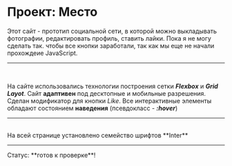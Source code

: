 # Проект: Место

Этот сайт - прототип социальной сети, в которой можно выкладывать фотографии, редактировать профиль, ставить лайки. Пока я не могу сделать так. чтобы все кнопки заработали, так как мы еще не начали прохождеие JavaScript.<hr><br>

На сайте использовались технологии построения сетки ***Flexbox*** и ***Grid Layot***. Сайт **адаптивен** под десктопные и мобильные разрешения. Сделан модификатор для кнопки *Like*. Все интерактивные элементы обладают состоянием **наведения** (псевдокласс - ***:hover***)
<hr><br>
На всей странице установлено семейство шрифтов **Inter**
<br><hr>
Статус: **готов к проверке**! 

